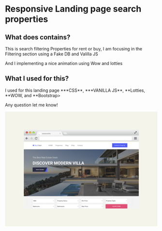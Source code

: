 <h1>Responsive Landing page search properties</h1>
<h2>What does contains?</h2>

<p>This is search filtering Properties for rent or buy, I am focusing in the Filtering section using a Fake DB and Valilla JS</p>
<p>And I implementing a nice animation using Wow and lotties</p>

<h2>What I used for this?</h2>

<p>I used for this landing page ***CSS**, ***VANILLA JS**, **Lotties, **WOW, and **Bootstrap>

<p>Any question let me know!</p>

<p><img src="search-properties.png" widt="80%"></p>



